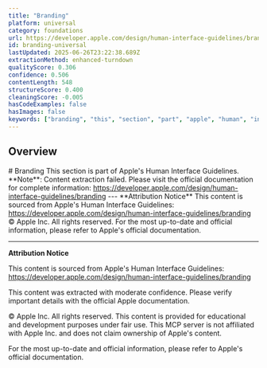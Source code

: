 ```yaml
---
title: "Branding"
platform: universal
category: foundations
url: https://developer.apple.com/design/human-interface-guidelines/branding
id: branding-universal
lastUpdated: 2025-06-26T23:22:38.689Z
extractionMethod: enhanced-turndown
qualityScore: 0.306
confidence: 0.506
contentLength: 548
structureScore: 0.400
cleaningScore: -0.005
hasCodeExamples: false
hasImages: false
keywords: ["branding", "this", "section", "part", "apple", "human", "interface", "guidelines", "note", "content"]
---
```

## Overview

\# Branding This section is part of Apple's Human Interface Guidelines. \*\*Note\*\*: Content extraction failed. Please visit the official documentation for complete information: https://developer.apple.com/design/human-interface-guidelines/branding --- \*\*Attribution Notice\*\* This content is sourced from Apple's Human Interface Guidelines: https://developer.apple.com/design/human-interface-guidelines/branding © Apple Inc. All rights reserved. For the most up-to-date and official information, please refer to Apple's official documentation.

---

**Attribution Notice**

This content is sourced from Apple's Human Interface Guidelines: https://developer.apple.com/design/human-interface-guidelines/branding

This content was extracted with moderate confidence. Please verify important details with the official Apple documentation.

© Apple Inc. All rights reserved. This content is provided for educational and development purposes under fair use. This MCP server is not affiliated with Apple Inc. and does not claim ownership of Apple's content.

For the most up-to-date and official information, please refer to Apple's official documentation.
